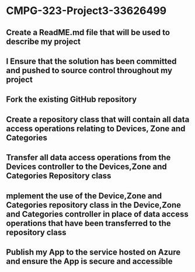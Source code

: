 # CMPG-323-Project3-33626499

## Create a ReadME.md file that will be used to describe my project
## I Ensure that the solution has been committed and pushed to source control throughout my project
## Fork the existing GitHub repository
## Create a repository class that will contain all data access operations relating to Devices, Zone and Categories
## Transfer all data access operations from the Devices controller to the Devices,Zone and Categories Repository class
## mplement the use of the Device,Zone and Categories repository class in the Device,Zone and Categories controller in place of data access operations that have been transferred to the repository class
## Publish my App to the service hosted on Azure and ensure the App is secure and accessible
